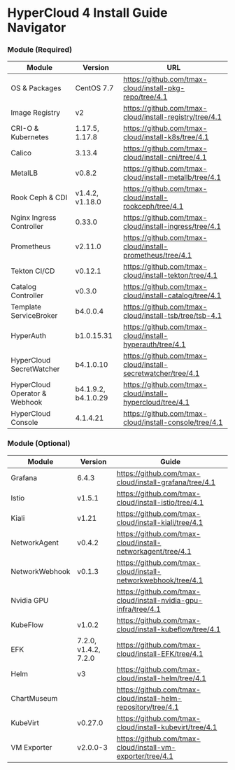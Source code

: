 
# HyperCloud 4 Install Guide Navigator

### Module (Required)
| Module | Version | URL |
| ------ | ------ | ------ |
| OS & Packages | CentOS 7.7 | https://github.com/tmax-cloud/install-pkg-repo/tree/4.1 |
| Image Registry | v2 | https://github.com/tmax-cloud/install-registry/tree/4.1 |
| CRI-O & Kubernetes | 1.17.5, 1.17.8  | https://github.com/tmax-cloud/install-k8s/tree/4.1 |
| Calico | 3.13.4 | https://github.com/tmax-cloud/install-cni/tree/4.1 |
| MetalLB | v0.8.2 | https://github.com/tmax-cloud/install-metallb/tree/4.1 |
| Rook Ceph & CDI | v1.4.2, v1.18.0 | https://github.com/tmax-cloud/install-rookceph/tree/4.1 |
| Nginx Ingress Controller | 0.33.0 | https://github.com/tmax-cloud/install-ingress/tree/4.1 |
| Prometheus | v2.11.0 | https://github.com/tmax-cloud/install-prometheus/tree/4.1 |
| Tekton CI/CD | v0.12.1 | https://github.com/tmax-cloud/install-tekton/tree/4.1 |
| Catalog Controller | v0.3.0 | https://github.com/tmax-cloud/install-catalog/tree/4.1 |
| Template ServiceBroker | b4.0.0.4 | https://github.com/tmax-cloud/install-tsb/tree/tsb-4.1 |
| HyperAuth | b1.0.15.31 | https://github.com/tmax-cloud/install-hyperauth/tree/4.1 |
| HyperCloud SecretWatcher | b4.1.0.10 | https://github.com/tmax-cloud/install-secretwatcher/tree/4.1 |
| HyperCloud Operator & Webhook | b4.1.9.2, b4.1.0.29 | https://github.com/tmax-cloud/install-hypercloud/tree/4.1 |
| HyperCloud Console | 4.1.4.21 | https://github.com/tmax-cloud/install-console/tree/4.1 |

### Module (Optional)
| Module | Version | Guide |
| ------ | ------ | ------ |
| Grafana | 6.4.3 | https://github.com/tmax-cloud/install-grafana/tree/4.1 |
| Istio | v1.5.1 | https://github.com/tmax-cloud/install-istio/tree/4.1 |
| Kiali | v1.21 | https://github.com/tmax-cloud/install-kiali/tree/4.1 |
| NetworkAgent | v0.4.2 | https://github.com/tmax-cloud/install-networkagent/tree/4.1 |
| NetworkWebhook | v0.1.3 | https://github.com/tmax-cloud/install-networkwebhook/tree/4.1 |
| Nvidia GPU | | https://github.com/tmax-cloud/install-nvidia-gpu-infra/tree/4.1 |
| KubeFlow | v1.0.2 | https://github.com/tmax-cloud/install-kubeflow/tree/4.1 |
| EFK | 7.2.0, v1.4.2, 7.2.0 | https://github.com/tmax-cloud/install-EFK/tree/4.1 |
| Helm | v3 | https://github.com/tmax-cloud/install-helm/tree/4.1 |
| ChartMuseum |  | https://github.com/tmax-cloud/install-helm-repository/tree/4.1 |
| KubeVirt | v0.27.0 | https://github.com/tmax-cloud/install-kubevirt/tree/4.1 |
| VM Exporter | v2.0.0-3 | https://github.com/tmax-cloud/install-vm-exporter/tree/4.1 |
